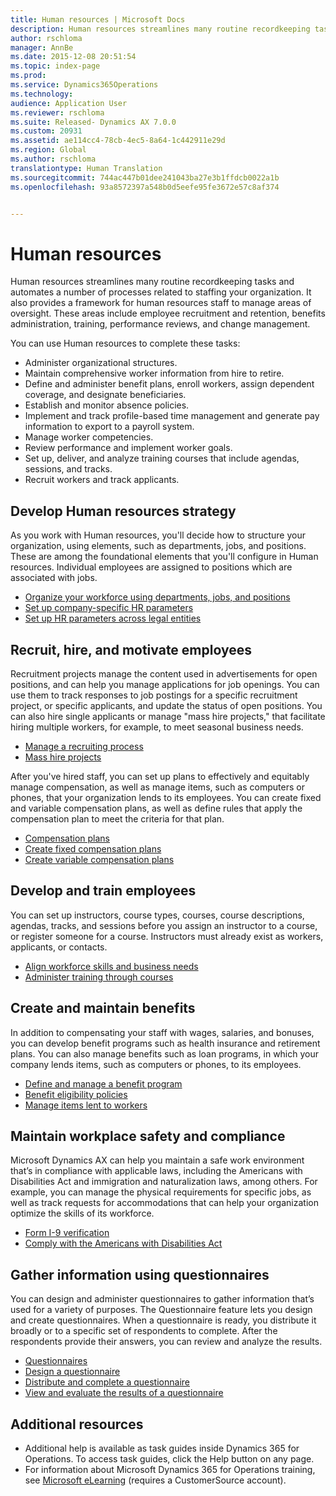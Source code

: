 ```yaml
---
title: Human resources | Microsoft Docs
description: Human resources streamlines many routine recordkeeping tasks and automates a number of processes related to staffing your organization. It also provides a framework for human resources staff to manage areas of oversight. These areas include employee recruitment and retention, benefits administration, training, performance reviews, and change management.
author: rschloma
manager: AnnBe
ms.date: 2015-12-08 20:51:54
ms.topic: index-page
ms.prod: 
ms.service: Dynamics365Operations
ms.technology: 
audience: Application User
ms.reviewer: rschloma
ms.suite: Released- Dynamics AX 7.0.0
ms.custom: 20931
ms.assetid: ae114cc4-78cb-4ec5-8a64-1c442911e29d
ms.region: Global
ms.author: rschloma
translationtype: Human Translation
ms.sourcegitcommit: 744ac447b01dee241043ba27e3b1ffdcb0022a1b
ms.openlocfilehash: 93a8572397a548b0d5eefe95fe3672e57c8af374


---
```


# <a name="human-resources"></a>Human resources

Human resources streamlines many routine recordkeeping tasks and automates a number of processes related to staffing your organization. It also provides a framework for human resources staff to manage areas of oversight. These areas include employee recruitment and retention, benefits administration, training, performance reviews, and change management.

You can use Human resources to complete these tasks:

-   Administer organizational structures.
-   Maintain comprehensive worker information from hire to retire.
-   Define and administer benefit plans, enroll workers, assign dependent coverage, and designate beneficiaries.
-   Establish and monitor absence policies.
-   Implement and track profile-based time management and generate pay information to export to a payroll system.
-   Manage worker competencies.
-   Review performance and implement worker goals.
-   Set up, deliver, and analyze training courses that include agendas, sessions, and tracks.
-   Recruit workers and track applicants.

## <a name="develop-human-resources-strategy"></a>Develop Human resources strategy
As you work with Human resources, you'll decide how to structure your organization, using elements, such as departments, jobs, and positions. These are among the foundational elements that you'll configure in Human resources. Individual employees are assigned to positions which are associated with jobs.

-   [Organize your workforce using departments, jobs, and positions](https://docs.microsoft.com/en-us/dynamics365/operations/human-resources/departments-jobs-and-positions)
-   [Set up company-specific HR parameters](https://docs.microsoft.com/en-us/dynamics365/operations/human-resources/setup-company-specific-hr-parameters)
-   [Set up HR parameters across legal entities](https://docs.microsoft.com/en-us/dynamics365/operations/human-resources/set-up-hr-parameters-across-legal-entities)

## <a name="recruit-hire-and-motivate-employees"></a>Recruit, hire, and motivate employees
Recruitment projects manage the content used in advertisements for open positions, and can help you manage applications for job openings. You can use them to track responses to job postings for a specific recruitment project, or specific applicants, and update the status of open positions. You can also hire single applicants or manage "mass hire projects," that facilitate hiring multiple workers, for example, to meet seasonal business needs.

-   [Manage a recruiting process](https://docs.microsoft.com/en-us/dynamics365/operations/human-resources/managing-a-recruiting-process)
-   [Mass hire projects](https://docs.microsoft.com/en-us/dynamics365/operations/human-resources/mass-hire-projects)

After you've hired staff, you can set up plans to effectively and equitably manage compensation, as well as manage items, such as computers or phones, that your organization lends to its employees. You can create fixed and variable compensation plans, as well as define rules that apply the compensation plan to meet the criteria for that plan.

-   [Compensation plans](https://docs.microsoft.com/en-us/dynamics365/operations/human-resources/compensation-plans)
-   [Create fixed compensation plans](https://docs.microsoft.com/en-us/dynamics365/operations/human-resources/create-fixed-compensation-plans)
-   [Create variable compensation plans](https://docs.microsoft.com/en-us/dynamics365/operations/human-resources/create-variable-compensation-plans)

## <a name="develop-and-train-employees"></a>Develop and train employees
You can set up instructors, course types, courses, course descriptions, agendas, tracks, and sessions before you assign an instructor to a course, or register someone for a course. Instructors must already exist as workers, applicants, or contacts.

-   [Align workforce skills and business needs](https://docs.microsoft.com/en-us/dynamics365/operations/human-resources/skills)
-   [Administer training through courses](https://docs.microsoft.com/en-us/dynamics365/operations/human-resources/courses)

## <a name="create-and-maintain-benefits"></a>Create and maintain benefits
In addition to compensating your staff with wages, salaries, and bonuses, you can develop benefit programs such as health insurance and retirement plans. You can also manage benefits such as loan programs, in which your company lends items, such as computers or phones, to its employees.

-   [Define and manage a benefit program](https://docs.microsoft.com/en-us/dynamics365/operations/human-resources/managing-benefit-program)
-   [Benefit eligibility policies](https://docs.microsoft.com/en-us/dynamics365/operations/human-resources/benefit-eligibility-policies)
-   [Manage items lent to workers](https://docs.microsoft.com/en-us/dynamics365/operations/human-resources/loan-items)

## <a name="maintain-workplace-safety-and-compliance"></a>Maintain workplace safety and compliance
Microsoft Dynamics AX can help you maintain a safe work environment that’s in compliance with applicable laws, including the Americans with Disabilities Act and immigration and naturalization laws, among others. For example, you can manage the physical requirements for specific jobs, as well as track requests for accommodations that can help your organization optimize the skills of its workforce.

-   [Form I-9 verification](https://docs.microsoft.com/en-us/dynamics365/operations/financials/localizations/north-america/form-i-9-verification)
-   [Comply with the Americans with Disabilities Act](https://docs.microsoft.com/en-us/dynamics365/operations/financials/localizations/north-america/usa-comply-with-the-americans-with-disabilities-act)

## <a name="gather-information-using-questionnaires"></a>Gather information using questionnaires
You can design and administer questionnaires to gather information that’s used for a variety of purposes. The Questionnaire feature lets you design and create questionnaires. When a questionnaire is ready, you distribute it broadly or to a specific set of respondents to complete. After the respondents provide their answers, you can review and analyze the results.

-   [Questionnaires](https://docs.microsoft.com/en-us/dynamics365/operations/human-resources/questionnaire/using-questionnaires)
-   [Design a questionnaire](https://docs.microsoft.com/en-us/dynamics365/operations/human-resources/questionnaire/designing-questionnaires)
-   [Distribute and complete a questionnaire](https://docs.microsoft.com/en-us/dynamics365/operations/human-resources/questionnaire/distributing-questionnaires)
-   [View and evaluate the results of a questionnaire](https://docs.microsoft.com/en-us/dynamics365/operations/human-resources/questionnaire/viewing-and-evaluating-results-of-a-questionnaire)

## <a name="additional-resources"></a>Additional resources
-   Additional help is available as task guides inside Dynamics 365 for Operations. To access task guides, click the Help button on any page.
-   For information about Microsoft Dynamics 365 for Operations training, see [Microsoft eLearning](https://mbspartner.microsoft.com/AX/LearningPlans) (requires a CustomerSource account).





<!--HONumber=Feb17_HO3-->


